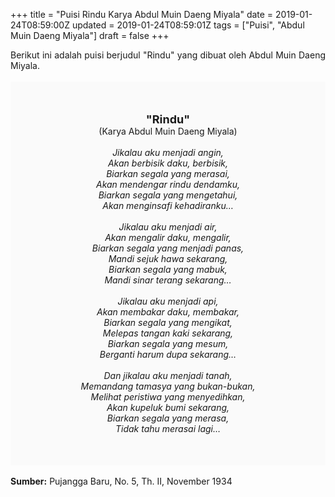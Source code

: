 +++
title = "Puisi Rindu Karya Abdul Muin Daeng Miyala"
date = 2019-01-24T08:59:00Z
updated = 2019-01-24T08:59:01Z
tags = ["Puisi", "Abdul Muin Daeng Miyala"]
draft = false
+++

<div dir="ltr" style="text-align: left;" trbidi="on"><div dir="ltr" style="text-align: left;" trbidi="on"><div style="text-align: justify;">Berikut ini adalah puisi berjudul "Rindu" yang dibuat oleh Abdul Muin Daeng Miyala. </div><br /><div style="background: #FAFAFA; font-size: 14px; height: auto; margin: 0 auto; padding: 50px; text-align: center; width: auto;"><span style="font-size: 18px;"><b>"Rindu"</b></span><br />(Karya Abdul Muin Daeng Miyala)<br /><br /><i>Jikalau aku menjadi angin,<br />Akan berbisik daku, berbisik,<br />Biarkan segala yang merasai,<br />Akan mendengar rindu dendamku,<br />Biarkan segala yang mengetahui,<br />Akan menginsafi kehadiranku…<br /><br />Jikalau aku menjadi air,<br />Akan mengalir daku, mengalir,<br />Biarkan segala yang menjadi panas,<br />Mandi sejuk hawa sekarang,<br />Biarkan segala yang mabuk,<br />Mandi sinar terang sekarang…<br /><br />Jikalau aku menjadi api,<br />Akan membakar daku, membakar,<br />Biarkan segala yang mengikat,<br />Melepas tangan kaki sekarang,<br />Biarkan segala yang mesum,<br />Berganti harum dupa sekarang…<br /><br />Dan jikalau aku menjadi tanah,<br />Memandang tamasya yang bukan-bukan,<br />Melihat peristiwa yang menyedihkan,<br />Akan kupeluk bumi sekarang,<br />Biarkan segala yang merasa,<br />Tidak tahu merasai lagi…</i> </div></div><br /><b>Sumber:</b> Pujangga Baru, No. 5, Th. II, November 1934</div>
